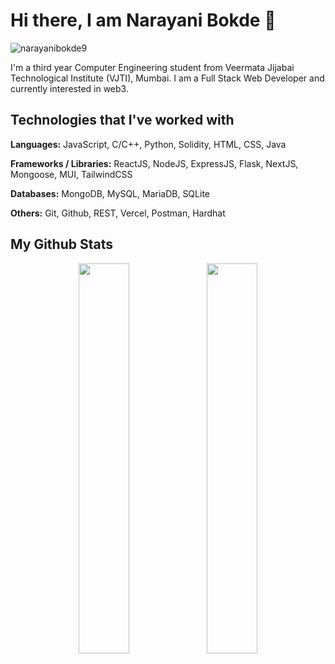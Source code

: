 # Hi there, I am Narayani Bokde 👋


<img src="https://komarev.com/ghpvc/?username=narayanibokde9&label=Profile%20views&color=blue&style=flat" alt="narayanibokde9" /> 

I'm a third year Computer Engineering student from Veermata Jijabai Technological Institute (VJTI), Mumbai. I am a Full Stack Web Developer and currently interested in web3.

## Technologies that I've worked with
**Languages:** JavaScript, C/C++, Python, Solidity, HTML, CSS, Java 

**Frameworks / Libraries:** ReactJS, NodeJS, ExpressJS, Flask, NextJS, Mongoose, MUI, TailwindCSS

**Databases:** MongoDB, MySQL, MariaDB, SQLite

**Others:** Git, Github, REST, Vercel, Postman, Hardhat

## My Github Stats
<p align="center">
  <img align="center" src="https://github-readme-stats.vercel.app/api/top-langs/?username=narayanibokde9&count_private=true&langs_count=8&layout=compact&theme=radical" width=40% />
  <img align="center" src="https://github-readme-stats.vercel.app/api?username=narayanibokde9&show_icons=true&theme=radical" width=40% />
</p>



<!--
**narayanibokde9/narayanibokde9** is a ✨ _special_ ✨ repository because its `README.md` (this file) appears on your GitHub profile.

Here are some ideas to get you started:

- 🔭 I’m currently working on ...
- 🌱 I’m currently learning ...
- 👯 I’m looking to collaborate on ...
- 🤔 I’m looking for help with ...
- 💬 Ask me about ...
- 📫 How to reach me: ...
- 😄 Pronouns: ...
- ⚡ Fun fact: ...
-->
